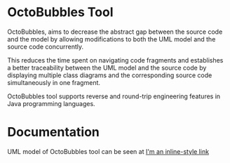 # OctoBubbles Tool

OctoBubbles, aims to decrease the abstract gap between the source code and the model by allowing modifications to both the UML model and the source code concurrently.

This reduces the time spent on navigating code fragments and establishes a better traceability between the UML model and the source code by displaying multiple class diagrams and the corresponding source code simultaneously in one fragment.

OctoBubbles tool supports reverse and round-trip engineering features in Java programming languages.

# Documentation

UML model of OctoBubbles tool can be seen at [I'm an inline-style link](https://www.dropbox.com/s/thgk6a8r58uidk6/uml_diagram_octoBubbles.png)

